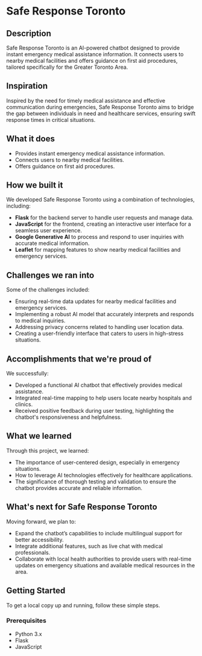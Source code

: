 # Safe Response Toronto

## Description
Safe Response Toronto is an AI-powered chatbot designed to provide instant emergency medical assistance information. It connects users to nearby medical facilities and offers guidance on first aid procedures, tailored specifically for the Greater Toronto Area.

## Inspiration
Inspired by the need for timely medical assistance and effective communication during emergencies, Safe Response Toronto aims to bridge the gap between individuals in need and healthcare services, ensuring swift response times in critical situations.

## What it does
- Provides instant emergency medical assistance information.
- Connects users to nearby medical facilities.
- Offers guidance on first aid procedures.

## How we built it
We developed Safe Response Toronto using a combination of technologies, including:
- **Flask** for the backend server to handle user requests and manage data.
- **JavaScript** for the frontend, creating an interactive user interface for a seamless user experience.
- **Google Generative AI** to process and respond to user inquiries with accurate medical information.
- **Leaflet** for mapping features to show nearby medical facilities and emergency services.

## Challenges we ran into
Some of the challenges included:
- Ensuring real-time data updates for nearby medical facilities and emergency services.
- Implementing a robust AI model that accurately interprets and responds to medical inquiries.
- Addressing privacy concerns related to handling user location data.
- Creating a user-friendly interface that caters to users in high-stress situations.

## Accomplishments that we're proud of
We successfully:
- Developed a functional AI chatbot that effectively provides medical assistance.
- Integrated real-time mapping to help users locate nearby hospitals and clinics.
- Received positive feedback during user testing, highlighting the chatbot's responsiveness and helpfulness.

## What we learned
Through this project, we learned:
- The importance of user-centered design, especially in emergency situations.
- How to leverage AI technologies effectively for healthcare applications.
- The significance of thorough testing and validation to ensure the chatbot provides accurate and reliable information.

## What's next for Safe Response Toronto
Moving forward, we plan to:
- Expand the chatbot’s capabilities to include multilingual support for better accessibility.
- Integrate additional features, such as live chat with medical professionals.
- Collaborate with local health authorities to provide users with real-time updates on emergency situations and available medical resources in the area.

## Getting Started
To get a local copy up and running, follow these simple steps.

### Prerequisites
- Python 3.x
- Flask
- JavaScript
